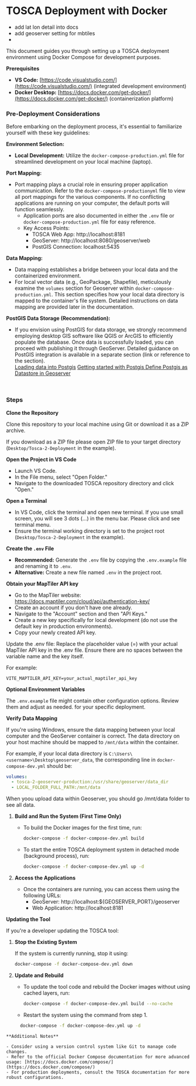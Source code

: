 # TOSCA Deployment with Docker

- add lat lon detail into docs
- add geoserver setting for mbtiles
-

This document guides you through setting up a TOSCA deployment environment using Docker Compose for development purposes.

**Prerequisites**

- **VS Code:** [https://code.visualstudio.com/](https://code.visualstudio.com/) (integrated development environment)
- **Docker Desktop:** [https://docs.docker.com/get-docker/](https://docs.docker.com/get-docker/) (containerization platform)

### Pre-Deployment Considerations

Before embarking on the deployment process, it's essential to familiarize yourself with these key guidelines:

**Environment Selection:**

- **Local Development:** Utilize the `docker-compose-production.yml` file for streamlined development on your local machine (laptop).

**Port Mapping:**

- Port mapping plays a crucial role in ensuring proper application communication. Refer to the `docker-compose-productionyml` file to view all port mappings for the various components. If no conflicting applications are running on your computer, the default ports will function seamlessly.
  - Application ports are also documented in either the `.env` file or `docker-compose-production.yml` file for easy reference.
  - Key Access Points:
    - TOSCA Web App: http://localhost:8181
    - GeoServer: http://localhost:8080/geoserver/web
    - PostGIS Connection: localhost:5435

**Data Mapping:**

- Data mapping establishes a bridge between your local data and the containerized environment.
- For local vector data (e.g., GeoPackage, Shapefile), meticulously examine the `volumes` section for Geoserver within `docker-compose-production.yml`. This section specifies how your local data directory is mapped to the container's file system. Detailed instructions on data mapping are provided later in the documentation.

**PostGIS Data Storage (Recommendation):**

- If you envision using PostGIS for data storage, we strongly recommend employing desktop GIS software like QGIS or ArcGIS to efficiently populate the database. Once data is successfully loaded, you can proceed with publishing it through GeoServer. Detailed guidance on PostGIS integration is available in a separate section (link or reference to the section).
  <br>
  [Loading data into Postgis](https://www.crunchydata.com/blog/loading-data-into-postgis-an-overview)
  [Getting started with Postgis ](https://docs.geoserver.org/main/en/user/gettingstarted/postgis-quickstart/index.html)
  [Define Postgis as Datastore in Geoserver](https://docs.geoserver.org/main/en/user/data/database/postgis.html)

<br>

### Steps

**Clone the Repository**

Clone this repository to your local machine using Git or download it as a ZIP archive.

If you download as a ZIP file please open ZIP file to your target directory (`Desktop/Tosca-2-Deployment` in the example).

**Open the Project in VS Code**

- Launch VS Code.
- In the File menu, select "Open Folder."
- Navigate to the downloaded TOSCA repository directory and click "Open."

**Open a Terminal**

- In VS Code, click the terminal and open new terminal. If you use small screen, you will see 3 dots (...) in the menu bar. Please click and see terminal menu.
- Ensure the terminal working directory is set to the project root (`Desktop/Tosca-2-Deployment` in the example).

**Create the `.env` File**

- **Recommended:** Generate the `.env` file by copying the `.env.example` file and renaming it to `.env`.
- **Alternative:** Create a new file named `.env` in the project root.

**Obtain your MapTiler API key**

- Go to the MapTiler website: https://docs.maptiler.com/cloud/api/authentication-key/
- Create an account if you don't have one already.
- Navigate to the "Account" section and then "API Keys."
- Create a new key specifically for local development (do not use the default key in production environments).
- Copy your newly created API key.

Update the .env file: Replace the placeholder value (=) with your actual MapTiler API key in the .env file. Ensure there are no spaces between the variable name and the key itself.

For example:

```
VITE_MAPTILER_API_KEY=your_actual_maptiler_api_key
```

**Optional Environment Variables**

The `.env.example` file might contain other configuration options. Review them and adjust as needed. for your specific deployment.

**Verify Data Mapping**

If you're using Windows, ensure the data mapping between your local computer and the GeoServer container is correct. The data directory on your host machine should be mapped to `/mnt/data` within the container.

For example, if your local data directory is `C:\Users\<username>\Desktop\geoserver_data`, the corresponding line in `docker-compose-dev.yml` should be:

```yaml
volumes:
  - tosca-2-geoserver-production:/usr/share/geoserver/data_dir
  - LOCAL_FOLDER_FULL_PATH:/mnt/data
```

When yoou upload data within Geoserver, you should go /mnt/data folder to see all data.

1. **Build and Run the System (First Time Only)**

   - To build the Docker images for the first time, run:

     ```bash
     docker-compose -f docker-compose-dev.yml build
     ```

   - To start the entire TOSCA deployment system in detached mode (background process), run:

     ```bash
     docker-compose -f docker-compose-dev.yml up -d
     ```

2. **Access the Applications**

   - Once the containers are running, you can access them using the following URLs:
     - GeoServer: http://localhost:${GEOSERVER_PORT}/geoserver
     - Web Application: http://localhost:8181

**Updating the Tool**

If you're a developer updating the TOSCA tool:

1. **Stop the Existing System**

   If the system is currently running, stop it using:

   ```bash
   docker-compose -f docker-compose-dev.yml down
   ```

2. **Update and Rebuild**

   - To update the tool code and rebuild the Docker images without using cached layers, run:

     ```bash
     docker-compose -f docker-compose-dev.yml build --no-cache
     ```

   - Restart the system using the command from step 1.
   ```bash
     docker-compose -f docker-compose-dev.yml up -d
  ```
**Additional Notes**

- Consider using a version control system like Git to manage code changes.
- Refer to the official Docker Compose documentation for more advanced usage: [https://docs.docker.com/compose/](https://docs.docker.com/compose/)
- For production deployments, consult the TOSCA documentation for more robust configurations.
